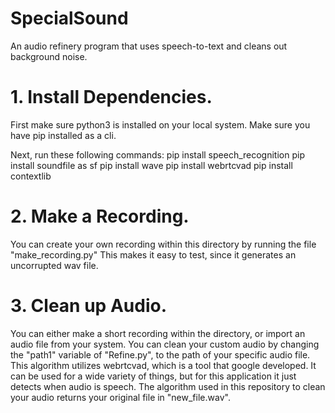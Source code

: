 # SpecialSound
An audio refinery program that uses speech-to-text and cleans out background noise.




# 1. Install Dependencies.
First make sure python3 is installed on your local system.
Make sure you have pip installed as a cli.

Next, run these following commands:
pip install speech_recognition
pip install soundfile as sf
pip install wave
pip install webrtcvad
pip install contextlib



# 2. Make a Recording.

You can create your own recording within this directory by running the file "make_recording.py"
This makes it easy to test, since it generates an uncorrupted wav file. 


# 3. Clean up Audio.

You can either make a short recording within the directory, or import an audio file from your system. 
You can clean your custom audio by changing the "path1" variable of "Refine.py",
to the path of your specific audio file. This algorithm utilizes webrtcvad, which is a tool that google developed.
It can be used for a wide variety of things, but for this application it just detects when audio is speech. 
The algorithm used in this repository to clean your audio returns your original file in "new_file.wav".



